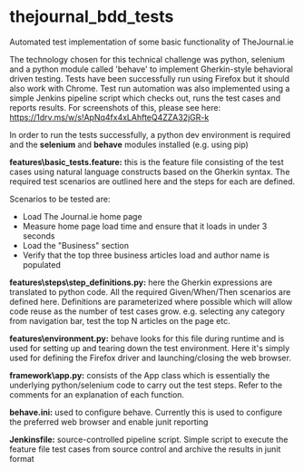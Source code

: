 # thejournal_bdd_tests
Automated test implementation of some basic functionality of TheJournal.ie

The technology chosen for this technical challenge was python, selenium and a python module called 'behave' to implement Gherkin-style behavioral driven testing. Tests have been successfully run using Firefox but it should also work with Chrome. Test run automation was also implemented using a simple Jenkins pipeline script which checks out, runs the test cases and reports results. For screenshots of this, please see here: https://1drv.ms/w/s!ApNq4fx4xLAhfteQ4ZZA32jGR-k 

In order to run the tests successfully, a python dev environment is required and the __selenium__ and __behave__ modules installed (e.g. using pip) 

**features\basic_tests.feature:** this is the feature file consisting of the test cases using natural language constructs based on the Gherkin syntax. The required test scenarios are outlined here and the steps for each are defined. 

Scenarios to be tested are: 
- Load The Journal.ie home page
- Measure home page load time and ensure that it loads in under 3 seconds
- Load the "Business" section
- Verify that the top three business articles load and author name is populated

**features\steps\step_definitions.py:** here the Gherkin expressions are translated to python code. All the required Given/When/Then scenarios are defined here. Definitions are parameterized where possible which will allow code reuse as the number of test cases grow. e.g. selecting any category from navigation bar, test the top N articles on the page etc.

**features\environment.py:** behave looks for this file during runtime and is used for setting up and tearing down the test environment. Here it's simply used for defining the Firefox driver and launching/closing the web browser. 

**framework\app.py:** consists of the App class which is essentially the underlying python/selenium code to carry out the test steps. Refer to the comments for an explanation of each function. 

**behave.ini:** used to configure behave. Currently this is used to configure the preferred web browser and enable junit reporting

**Jenkinsfile:** source-controlled pipeline script. Simple script to execute the feature file test cases from source control and archive the results in junit format




